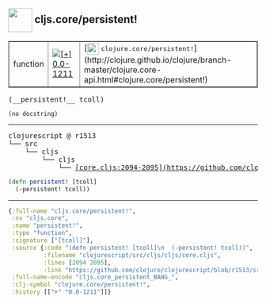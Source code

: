 ## <img width="48px" valign="middle" src="http://i.imgur.com/Hi20huC.png"> cljs.core/persistent!

 <table border="1">
<tr>
<td>function</td>
<td><a href="https://github.com/cljsinfo/api-refs/tree/0.0-1211"><img valign="middle" alt="[+] 0.0-1211" src="https://img.shields.io/badge/+-0.0--1211-lightgrey.svg"></a> </td>
<td>
[<img height="24px" valign="middle" src="http://i.imgur.com/1GjPKvB.png"> <samp>clojure.core/persistent!</samp>](http://clojure.github.io/clojure/branch-master/clojure.core-api.html#clojure.core/persistent!)
</td>
</tr>
</table>

 <samp>
(__persistent!__ tcoll)<br>
</samp>

```
(no docstring)
```

---

 <pre>
clojurescript @ r1513
└── src
    └── cljs
        └── cljs
            └── <ins>[core.cljs:2094-2095](https://github.com/clojure/clojurescript/blob/r1513/src/cljs/cljs/core.cljs#L2094-L2095)</ins>
</pre>

```clj
(defn persistent! [tcoll]
  (-persistent! tcoll))
```


---

```clj
{:full-name "cljs.core/persistent!",
 :ns "cljs.core",
 :name "persistent!",
 :type "function",
 :signature ["[tcoll]"],
 :source {:code "(defn persistent! [tcoll]\n  (-persistent! tcoll))",
          :filename "clojurescript/src/cljs/cljs/core.cljs",
          :lines [2094 2095],
          :link "https://github.com/clojure/clojurescript/blob/r1513/src/cljs/cljs/core.cljs#L2094-L2095"},
 :full-name-encode "cljs.core_persistent_BANG_",
 :clj-symbol "clojure.core/persistent!",
 :history [["+" "0.0-1211"]]}

```
